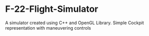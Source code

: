 # F-22-Flight-Simulator

A simulator created using C++ and OpenGL Library.
Simple Cockpit representation with maneuvering controls




